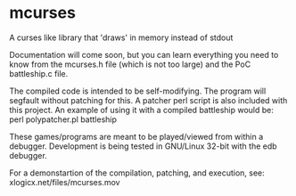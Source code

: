 # mcurses
A curses like library that 'draws' in memory instead of stdout

Documentation will come soon, but you can learn everything you need to know from the mcurses.h file (which is not too large) and the PoC battleship.c file.

The compiled code is intended to be self-modifying. The program will segfault without patching for this. A patcher perl script is also included with this project. An example of using it with a compiled battleship would be:<br>
perl polypatcher.pl battleship

These games/programs are meant to be played/viewed from within a debugger. Development is being tested in GNU/Linux 32-bit with the edb debugger.

For a demonstartion of the compilation, patching, and execution, see:<br>
xlogicx.net/files/mcurses.mov
